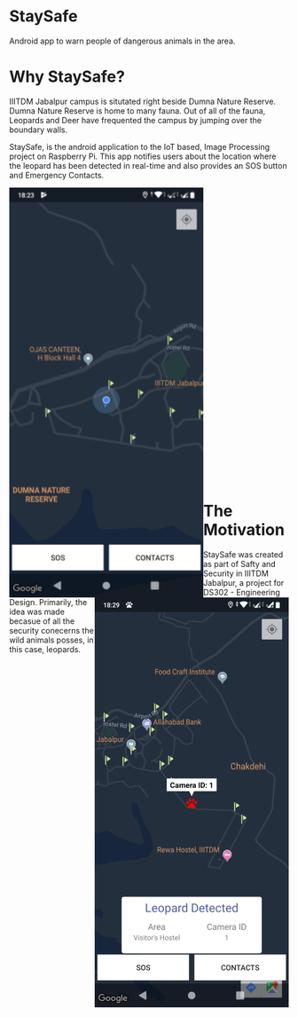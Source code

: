 # StaySafe

Android app to warn people of dangerous animals in the area.

# Why StaySafe?
IIITDM Jabalpur campus is situtated right beside Dumna Nature Reserve. Dumna Nature Reserve is home to many fauna. Out of all of the fauna, Leopards and Deer have frequented the campus by jumping over the boundary walls.

StaySafe, is the android application to the IoT based, Image Processing project on Raspberry Pi. This app notifies users about the location where the leopard has been detected in real-time and also provides an SOS button and Emergency Contacts.
 
<p align = "center">
<img align="left" src="images/main_screen.png">
<img align="right" src="images/leopard_detected.png">
<br/><br/><br/><br/><br/><br/><br/><br/><br/><br/><br/><br/><br/><br/><br/><br/><br/><br/><br/><br/><br/><br/><br/><br/><br/><br/><br/><br/><br/><br/><br/></p>

# The Motivation
StaySafe was created as part of Safty and Security in IIITDM Jabalpur, a project for DS302 - Engineering Design. Primarily, the idea was made becasue of all the security conecerns the wild animals posses, in this case, leopards.
